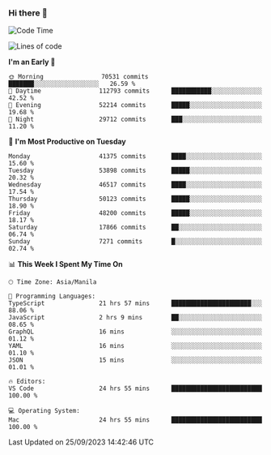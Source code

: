 ### Hi there 👋

<!--START_SECTION:waka-->
![Code Time](http://img.shields.io/badge/Code%20Time-4%2C367%20hrs%2034%20mins-blue)

![Lines of code](https://img.shields.io/badge/From%20Hello%20World%20I%27ve%20Written-104.8%20million%20lines%20of%20code-blue)

**I'm an Early 🐤** 

```text
🌞 Morning                70531 commits       ███████░░░░░░░░░░░░░░░░░░   26.59 % 
🌆 Daytime                112793 commits      ███████████░░░░░░░░░░░░░░   42.52 % 
🌃 Evening                52214 commits       █████░░░░░░░░░░░░░░░░░░░░   19.68 % 
🌙 Night                  29712 commits       ███░░░░░░░░░░░░░░░░░░░░░░   11.20 % 
```
📅 **I'm Most Productive on Tuesday** 

```text
Monday                   41375 commits       ████░░░░░░░░░░░░░░░░░░░░░   15.60 % 
Tuesday                  53898 commits       █████░░░░░░░░░░░░░░░░░░░░   20.32 % 
Wednesday                46517 commits       ████░░░░░░░░░░░░░░░░░░░░░   17.54 % 
Thursday                 50123 commits       █████░░░░░░░░░░░░░░░░░░░░   18.90 % 
Friday                   48200 commits       █████░░░░░░░░░░░░░░░░░░░░   18.17 % 
Saturday                 17866 commits       ██░░░░░░░░░░░░░░░░░░░░░░░   06.74 % 
Sunday                   7271 commits        █░░░░░░░░░░░░░░░░░░░░░░░░   02.74 % 
```


📊 **This Week I Spent My Time On** 

```text
🕑︎ Time Zone: Asia/Manila

💬 Programming Languages: 
TypeScript               21 hrs 57 mins      ██████████████████████░░░   88.06 % 
JavaScript               2 hrs 9 mins        ██░░░░░░░░░░░░░░░░░░░░░░░   08.65 % 
GraphQL                  16 mins             ░░░░░░░░░░░░░░░░░░░░░░░░░   01.12 % 
YAML                     16 mins             ░░░░░░░░░░░░░░░░░░░░░░░░░   01.10 % 
JSON                     15 mins             ░░░░░░░░░░░░░░░░░░░░░░░░░   01.01 % 

🔥 Editors: 
VS Code                  24 hrs 55 mins      █████████████████████████   100.00 % 

💻 Operating System: 
Mac                      24 hrs 55 mins      █████████████████████████   100.00 % 
```


 Last Updated on 25/09/2023 14:42:46 UTC
<!--END_SECTION:waka-->


<!--
**rad182/rad182** is a ✨ _special_ ✨ repository because its `README.md` (this file) appears on your GitHub profile.

Here are some ideas to get you started:

- 🔭 I’m currently working on ...
- 🌱 I’m currently learning ...
- 👯 I’m looking to collaborate on ...
- 🤔 I’m looking for help with ...
- 💬 Ask me about ...
- 📫 How to reach me: ...
- 😄 Pronouns: ...
- ⚡ Fun fact: ...
-->
